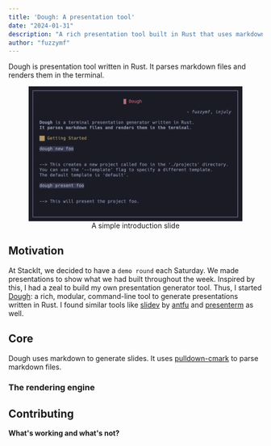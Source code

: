 ```yaml
---
title: 'Dough: A presentation tool'
date: "2024-01-31"
description: "A rich presentation tool built in Rust that uses markdown for content generation."
author: "fuzzymf"
---
```

<style>
 .centered {
 justify-content: center;
 align-items: center;
 display: flex;
 flex-direction: column;
 }
</style>

Dough is presentation tool written in Rust. It parses markdown files and renders them in the terminal.

<figure class="centered">
<!-- <img alt= 'introduction'  src ="https://anubhavp.dev/assets/img/dough/introduction.png" class="h-50 w-50"> -->
<img alt= 'introduction'  src ="../assets/img/dough/introduction.png" class="h-100 w-100">
<figcaption>
A simple introduction slide
</figcaption>
</figure>

## Motivation

At StackIt, we decided to have a `demo round` each Saturday. We made presentations to show what we had built throughout the week. Inspired by this, I had a zeal to build my own presentation generator tool. Thus, I started [Dough](https://github.com/fuzzymfx/dough): a rich, modular, command-line tool to generate presentations written in Rust. I found similar tools like [slidev](sli.dev) by [antfu](https://antfu.me/) and [presenterm](https://github.com/mfontanini/presenterm) as well.

## Core

Dough uses markdown to generate slides. It uses [pulldown-cmark](https://talk.commonmark.org/t/pulldown-cmark-commonmark-in-rust/1205) to parse markdown files.

### The rendering engine

## Contributing

**What's working and what's not?**
